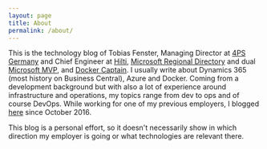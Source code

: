 ```yaml
---
layout: page
title: About
permalink: /about/
---
```


This is the technology blog of Tobias Fenster, Managing Director at <a href="https://www.4ps.de" target="_blank">4PS Germany</a> and Chief Engineer at <a href="https://www.hilti.com">Hilti</a>, <a href="https://rd.microsoft.com/en-us/tobias-fenster">Microsoft Regional Directory</a> and dual <a href="https://mvp.microsoft.com/en-us/PublicProfile/5002758?fullName=Tobias%20Fenster" target="_blank">Microsoft MVP</a>, and <a href="https://www.docker.com/captains/tobias-fenster/">Docker Captain</a>. I usually write about Dynamics 365 (most history on Business Central), Azure and Docker. Coming from a development background but with also a lot of experience around infrastructure and operations, my topics range from dev to ops and of course DevOps. While working for one of my previous employers, I blogged <a href="https://www.axians-infoma.com/techblog/">here</a> since October 2016.

This blog is a personal effort, so it doesn't necessarily show in which direction my employer is going or what technologies are relevant there.
